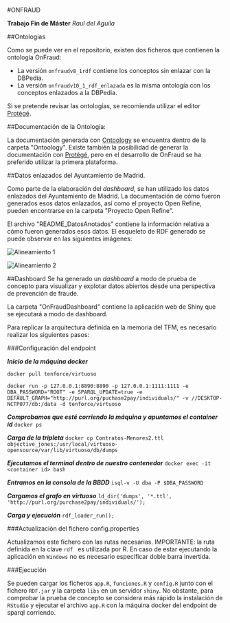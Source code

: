 #ONFRAUD

**Trabajo Fin de Máster**
*Raul del Aguila*

##Ontologías

Como se puede ver en el repositorio, existen dos ficheros que contienen la ontología OnFraud:
+ La versión `onfraudv8_1rdf` contiene los conceptos sin enlazar con la DBPedia.
+ La versión `onfraudv10_1_rdf_enlazada` es la misma ontología con los conceptos enlazados a la DBPedia.

Si se pretende revisar las ontologías, se recomienda utilizar el editor [Protégé](https://protege.stanford.edu/).

##Documentación de la Ontología:

La documentación generada con [Ontoology](http://ontoology.linkeddata.es) se encuentra dentro de la carpeta "Ontoology". Existe también la posibilidad de generar la documentación con [Protégé](https://protege.stanford.edu/), pero en el desarrollo de OnFraud se ha preferido utilizar la primera plataforma.

##Datos enlazados del Ayuntamiento de Madrid.

Como parte de la elaboración del *dashboard*, se han utilizado los datos enlazados del Ayuntamiento de Madrid. La documentación de cómo fueron generados esos datos enlazados, así como el proyecto Open Refine, pueden encontrarse en la carpeta "Proyecto Open Refine". 

El archivo "README_DatosAnotados" contiene la información relativa a cómo fueron generados esos datos. El esqueleto de RDF generado se puede observar en las siguientes imágenes:

![Alineamiento 1](https://github.com/datalavidaloca/onfraud/img/esqueleto-1.png?raw=true)

![Alineamiento 2](https://github.com/datalavidaloca/onfraud/img/esqueleto-2.png?raw=true)

##Dashboard
Se ha generado un *dashboard* a modo de prueba de concepto para visualizar y explotar datos abiertos desde una perspectiva de prevención de fraude.

La carpeta "OnFraudDashboard" contiene la aplicación web de Shiny que se ejecutará a modo de dashboard. 

Para replicar la arquitectura definida en la memoria del TFM, es necesario realizar los siguientes pasos:

###Configuración del endpoint



***Inicio de la máquina docker*** 

`docker pull tenforce/virtuoso`

`docker run -p 127.0.0.1:8890:8890 -p 127.0.0.1:1111:1111 -e DBA_PASSWORD="ROOT" -e SPARQL_UPDATE=true -e DEFAULT_GRAPH="http://purl.org/puchase2pay/individuals/" -v //DESKTOP-NCTP077/db:/data -d tenforce/virtuoso`

***Comprobamos que esté corriendo la máquina y apuntamos el container id***
`docker ps`

***Carga de la tripleta*** 
`docker cp Contratos-Menores2.ttl objective_jones:/usr/local/virtuoso-opensource/var/lib/virtuoso/db/dumps`

***Ejecutamos el terminal dentro de nuestro contenedor***
`docker exec -it <container id> bash`

***Entramos en la consola de la BBDD***
`isql-v -U dba -P $DBA_PASSWORD`

***Cargamos el grafo en virtuoso***
`ld_dir('dumps', '*.ttl', 'http://purl.org/purchase2pay/individuals/');`

***Carga y ejecución***
`rdf_loader_run();`
 
###Actualización del fichero config.properties

Actualizamos este fichero con las rutas necesarias. 
IMPORTANTE: la ruta definida en la clave `rdf ` es utilizada por R. En caso de estar ejecutando la aplicación en `Windows` no es necesario especificar doble barra invertida.

###Ejecución

Se pueden cargar los ficheros `app.R`, `funciones.R` y `config.R` junto con el fichero `RDF.jar` y la carpeta `libs` en un servidor `shiny`. No obstante, para comprobar la prueba de concepto se considera más rápido la instalación de `RStudio` y ejecutar el archivo `app.R` con la máquina docker del endpoint de sparql corriendo. 
















